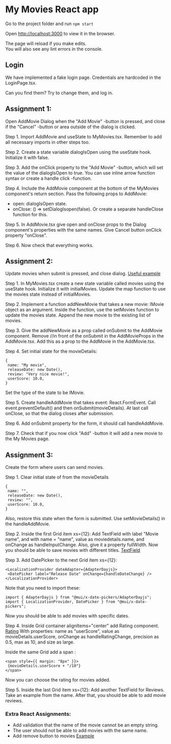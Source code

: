 # My Movies React app

Go to the project folder and run `npm start`

Open [http://localhost:3000](http://localhost:3000) to view it in the browser.

The page will reload if you make edits.\
You will also see any lint errors in the console.

## Login
We have implemented a fake login page. Credentials are hardcoded in the LoginPage.tsx.

Can you find them? Try to change them, and log in.


## Assignment 1:
Open AddMovie Dialog when the "Add Movie" -button is pressed, and close if the "Cancel" -button or area outside of the dialog is clicked.

Step 1. Import AddMovie and useState to MyMovies.tsx. Remember to add all necessary imports in other steps too.

Step 2. Create a state variable dialogIsOpen using the useState hook. Initialize it with false.

Step 3. Add the onClick property to the "Add Movie" -button, which will set the value of the dialogIsOpen to true. You can use inline arrow function syntax or create a handle click -function.

Step 4. Include the AddMovie component at the bottom of the MyMovies component's return section. Pass the following props to AddMovie:
 - open: dialogIsOpen state.
 - onClose: () => setDialogIsopen(false). Or create a separate handleClose function for this.

Step 5. In AddMovie.tsx give open and onClose props to the Dialog component's properties with the same names. Give Cancel button onClick property "onClose".
 
Step 6. Now check that everything works.

## Assignment 2:
Update movies when submit is pressed, and close dialog. [Useful example](https://react.dev/learn/updating-arrays-in-state#adding-to-an-array)

Step 1. In MyMovies.tsx create a new state variable called movies using the useState hook. Initialize it with initialMovies. Update the map function to use the movies state instead of initialMovies.

Step 2. Implement a function addNewMovie that takes a new movie: IMovie object as an argument. Inside the function, use the setMovies function to update the movies state. Append the new movie to the existing list of movies.

Step 3. Give the addNewMovie as a prop called onSubmit to the AddMovie component. Remove //in front of the onSubmit in the AddMovieProps in the AddMovie.tsx. Add this as a prop to the AddMovie in the AddMovie.tsx.

Step 4. Set initial state for the movieDetails:
```
{
 name: "My movie",
 releaseDate: new Date(),
 review: "Very nice movie!",
 userScore: 10.0,
}
```
Set the type of the state to be IMovie.

Step 5. Create handleAddMovie that takes event: React.FormEvent<HTMLFormElement>. Call event.preventDefault() and then onSubmit(movieDetails). At last call onClose, so that the dialog closes after submission. 

Step 6. Add onSubmit property for the form, it should call handleAddMovie.

Step 7. Check that if you now click "Add" -button it will add a new movie to the My Movies page.

## Assignment 3:
Create the form where users can send movies.

Step 1. Clear initial state of from the movieDetails
```
{
 name: "",
 releaseDate: new Date(),
 review: "",
 userScore: 10.0,
}
```
Also, restore this state when the form is submitted. Use setMovieDetails() in the handleAddMovie.

Step 2. Inside the first Grid item xs={12}: Add TextField with label "Movie name", and with name = "name", value as moviedetails.name, and onChange as handleInputChange. Also, give it a property fullWidth. Now you should be able to save movies with different titles.
[TextField](https://mui.com/material-ui/react-text-field/)

Step 3. Add DatePicker to the next Grid item xs={12}:
```
<LocalizationProvider dateAdapter={AdapterDayjs}>
 <DatePicker label="Release Date" onChange={handleDateChange} />
</LocalizationProvider>
```
Note that you need to import these: 
```
import { AdapterDayjs } from "@mui/x-date-pickers/AdapterDayjs";
import { LocalizationProvider, DatePicker } from "@mui/x-date-pickers";
```
Now you should be able to add movies with specific dates.

Step 4. Inside Grid container alignItems="center" add Rating component. [Rating](https://mui.com/material-ui/react-rating/)
With properties: name as "userScore", value as movieDetails.userScore, onChange as handleRatingChange, precision as 0.5, max as 10, and size as large. 

Inside the same Grid add a span :
```
<span style={{ margin: "8px" }}>
 {movieDetails.userScore + "/10"}
</span>
```
Now you can choose the rating for movies added.

Step 5. Inside the last Grid item xs={12}:
Add another TextField for Reviews. Take an example from the name. After that, you should be able to add movie reviews.

### Extra React Assignments:
- Add validation that the name of the movie cannot be an empty string.
- The user should not be able to add movies with the same name.
- Add remove button to movies [Example](https://react.dev/learn/updating-arrays-in-state#removing-from-an-array)

